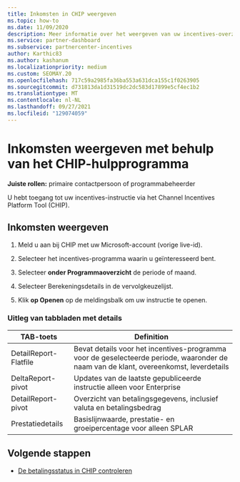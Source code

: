 ```yaml
---
title: Inkomsten in CHIP weergeven
ms.topic: how-to
ms.date: 11/09/2020
description: Meer informatie over het weergeven van uw incentives-overzicht en inkomsten in het hulpprogramma CHIP (Channel Incentives Platform).
ms.service: partner-dashboard
ms.subservice: partnercenter-incentives
author: Karthic83
ms.author: kashanum
ms.localizationpriority: medium
ms.custom: SEOMAY.20
ms.openlocfilehash: 717c59a2985fa36ba553a631dca155c1f0263905
ms.sourcegitcommit: d731813da1d31519dc2dc583d17899e5cf4ec1b2
ms.translationtype: MT
ms.contentlocale: nl-NL
ms.lasthandoff: 09/27/2021
ms.locfileid: "129074059"
---
```

# <a name="view-earnings-using-the-chip-tool"></a>Inkomsten weergeven met behulp van het CHIP-hulpprogramma

**Juiste rollen:** primaire contactpersoon of programmabeheerder

U hebt toegang tot uw incentives-instructie via het Channel Incentives Platform Tool (CHIP).

## <a name="view-earnings"></a>Inkomsten weergeven

1. Meld u aan bij CHIP met uw Microsoft-account (vorige live-id).

2. Selecteer het incentives-programma waarin u geïnteresseerd bent.

3. Selecteer **onder Programmaoverzicht** de periode of maand. 

4. Selecteer Berekeningsdetails in de vervolgkeuzelijst.

5.  Klik **op Openen** op de meldingsbalk om uw instructie te openen.

### <a name="explanation-of-details-tabs"></a>Uitleg van tabbladen met details

|**TAB-toets**|**Definition**|
|-------------|--------------------------|
|DetailReport-Flatfile|Bevat details voor het incentives-programma voor de geselecteerde periode, waaronder de naam van de klant, overeenkomst, leverdetails|
|DeltaReport-pivot|Updates van de laatste gepubliceerde instructie alleen voor Enterprise|
|DetailReport-pivot|Overzicht van betalingsgegevens, inclusief valuta en betalingsbedrag|
|Prestatiedetails|Basislijnwaarde, prestatie- en groeipercentage voor alleen SPLAR|

## <a name="next-steps"></a>Volgende stappen

- [De betalingsstatus in CHIP controleren](chip-payment-status.md)